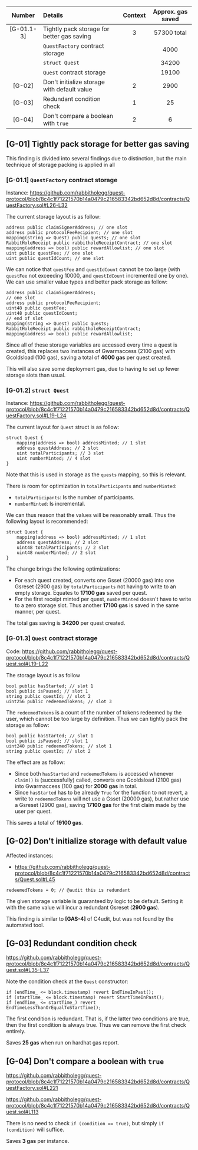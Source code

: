 | Number |Details|Context|Approx. gas saved|
|:--:|:-------|:--:|:--:|
|[G-01.1-3]| Tightly pack storage for better gas saving  | 3 | 57300 total |
| | `QuestFactory` contract storage |  | 4000 |
| | `struct Quest` |  | 34200 |
| | `Quest` contract storage |  | 19100 |
|[G-02]| Don't initialize storage with default value | 2 | 2900 |
|[G-03]| Redundant condition check | 1 | 25 |
|[G-04]| Don't compare a boolean with `true` | 2 | 6 |


## [G-01] Tightly pack storage for better gas saving

This finding is divided into several findings due to distinction, but the main technique of storage packing is applied in all

### [G-01.1] `QuestFactory` contract storage

Instance: https://github.com/rabbitholegg/quest-protocol/blob/8c4c1f71221570b14a0479c216583342bd652d8d/contracts/QuestFactory.sol#L26-L32

The current storage layout is as follow:

```solidity
address public claimSignerAddress; // one slot
address public protocolFeeRecipient; // one slot
mapping(string => Quest) public quests; // one slot
RabbitHoleReceipt public rabbitholeReceiptContract; // one slot
mapping(address => bool) public rewardAllowlist; // one slot
uint public questFee; // one slot
uint public questIdCount; // one slot
```

We can notice that `questFee` and `questIdCount` cannot be too large (with `questFee` not exceeding 10000, and `questIdCount` incremented one by one). We can use smaller value types and better pack storage as follow:

```solidity
address public claimSignerAddress;
// one slot
address public protocolFeeRecipient; 
uint48 public questFee;
uint48 public questIdCount;
// end of slot
mapping(string => Quest) public quests;
RabbitHoleReceipt public rabbitholeReceiptContract;
mapping(address => bool) public rewardAllowlist;
```

Since all of these storage variables are accessed every time a quest is created, this replaces two instances of Gwarmaccess (2100 gas) with Gcoldsload (100 gas), saving a total of **4000 gas** per quest created.

This will also save some deployment gas, due to having to set up fewer storage slots than usual.

### [G-01.2] `struct Quest`

Instance: https://github.com/rabbitholegg/quest-protocol/blob/8c4c1f71221570b14a0479c216583342bd652d8d/contracts/QuestFactory.sol#L19-L24

The current layout for `Quest` struct is as follow:

```solidity
struct Quest {
    mapping(address => bool) addressMinted; // 1 slot
    address questAddress; // 2 slot
    uint totalParticipants; // 3 slot
    uint numberMinted; // 4 slot
}
```

Note that this is used in storage as the `quests` mapping, so this is relevant.

There is room for optimization in `totalParticipants` and `numberMinted`: 
- `totalParticipants`: Is the number of participants.
- `numberMinted`: Is incremental.

We can thus reason that the values will be reasonably small. Thus the following layout is recommended:

```solidity
struct Quest {
    mapping(address => bool) addressMinted; // 1 slot
    address questAddress; // 2 slot
    uint48 totalParticipants; // 2 slot
    uint48 numberMinted; // 2 slot
}
```

The change brings the following optimizations:
- For each quest created, converts one Gsset (20000 gas) into one Gsreset (2900 gas) by `totalParticipants` not having to write to an empty storage. Equates to **17100 gas** saved per quest.
- For the first receipt minted per quest, `numberMinted` doesn't have to write to a zero storage slot. Thus another **17100 gas** is saved in the same manner, per quest.

The total gas saving is **34200** per quest created.

### [G-01.3] `Quest` contract storage

Code: https://github.com/rabbitholegg/quest-protocol/blob/8c4c1f71221570b14a0479c216583342bd652d8d/contracts/Quest.sol#L19-L22

The storage layout is as follow

```solidity
bool public hasStarted; // slot 1
bool public isPaused; // slot 1
string public questId; // slot 2
uint256 public redeemedTokens; // slot 3
```

The `redeemedTokens` is a count of the number of tokens redeemed by the user, which cannot be too large by definition. Thus we can tightly pack the storage as follow:

```solidity
bool public hasStarted; // slot 1
bool public isPaused; // slot 1
uint240 public redeemedTokens; // slot 1
string public questId; // slot 2
```

The effect are as follow:
- Since both `hasStarted` and `redeemedTokens` is accessed whenever `claim()` is (successfully) called, converts one Gcoldsload (2100 gas) into Gwarmaccess (100 gas) for **2000 gas** in total.
- Since `hasStarted` has to be already `True` for the function to not revert, a write to `redeemedTokens` will not use a Gsset (20000 gas), but rather use a Gsreset (2900 gas), saving **17100 gas** for the first claim made by the user per quest.

This saves a total of **19100 gas**.

## [G-02] Don't initialize storage with default value

Affected instances:
- https://github.com/rabbitholegg/quest-protocol/blob/8c4c1f71221570b14a0479c216583342bd652d8d/contracts/Quest.sol#L45

```solidity
redeemedTokens = 0; // @audit this is redundant
```

The given storage variable is guaranteed by logic to be default. Setting it with the same value will incur a redundant Gsreset (**2900 gas**).

This finding is similar to **[GAS-4]** of C4udit, but was not found by the automated tool.

## [G-03] Redundant condition check

https://github.com/rabbitholegg/quest-protocol/blob/8c4c1f71221570b14a0479c216583342bd652d8d/contracts/Quest.sol#L35-L37

Note the condition check at the `Quest` constructor:

```solidity
if (endTime_ <= block.timestamp) revert EndTimeInPast();
if (startTime_ <= block.timestamp) revert StartTimeInPast();
if (endTime_ <= startTime_) revert EndTimeLessThanOrEqualToStartTime();
```

The first condition is redundant. That is, if the latter two conditions are true, then the first condition is always true. Thus we can remove the first check entirely.

Saves **25 gas** when run on hardhat gas report.

## [G-04] Don't compare a boolean with `true`

https://github.com/rabbitholegg/quest-protocol/blob/8c4c1f71221570b14a0479c216583342bd652d8d/contracts/QuestFactory.sol#L221

https://github.com/rabbitholegg/quest-protocol/blob/8c4c1f71221570b14a0479c216583342bd652d8d/contracts/Quest.sol#L113

There is no need to check `if (condition == true)`, but simply `if (condition)` will suffice. 

Saves **3 gas** per instance.
